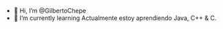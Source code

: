 - 👋 Hi, I’m @GilbertoChepe
- 🌱 I’m currently learning Actualmente estoy aprendiendo Java, C++ & C.


